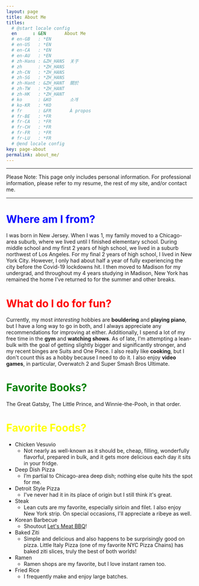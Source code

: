 ```yaml
---
layout: page
title: About Me
titles:
  # @start locale config
  en      : &EN       About Me
  # en-GB   : *EN
  # en-US   : *EN
  # en-CA   : *EN
  # en-AU   : *EN
  # zh-Hans : &ZH_HANS  关于
  # zh      : *ZH_HANS
  # zh-CN   : *ZH_HANS
  # zh-SG   : *ZH_HANS
  # zh-Hant : &ZH_HANT  關於
  # zh-TW   : *ZH_HANT
  # zh-HK   : *ZH_HANT
  # ko      : &KO       소개
  # ko-KR   : *KO
  # fr      : &FR       À propos
  # fr-BE   : *FR
  # fr-CA   : *FR
  # fr-CH   : *FR
  # fr-FR   : *FR
  # fr-LU   : *FR
  # @end locale config
key: page-about
permalink: about_me/
---
```


---

Please Note: This page only includes personal information. For professional information, please refer to my resume, the rest of my site, and/or contact me.

---

# <span style="color:blue"> Where am I from? </span>

I was born in New Jersey. When I was 1, my family moved to a Chicago-area suburb, where we lived until I finished elementary school. During middle school and my first 2 years of high school, we lived in a suburb northwest of Los Angeles. For my final 2 years of high school, I lived in New York City. However, I only had about half a year of fully experiencing the city before the Covid-19 lockdowns hit. I then moved to Madison for my undergrad, and throughout my 4 years studying in Madison, New York has remained the home I've returned to for the summer and other breaks.

# <span style="color:red"> What do I do for fun? </span>

Currently, my most *interesting* hobbies are **bouldering** and **playing piano**, but I have a long way to go in both, and I always appreciate any recommendations for improving at either. Additionally, I spend a lot of my free time in the **gym** and **watching shows**. As of late, I'm attempting a lean-bulk with the goal of getting slightly bigger and significantly stronger, and my recent binges are Suits and One Piece. I also really like **cooking**, but I don't count this as a hobby because I need to do it. I also enjoy **video games**, in particular, Overwatch 2 and Super Smash Bros Ultimate.

# <span style="color:green"> Favorite Books? </span>

The Great Gatsby, The Little Prince, and Winnie-the-Pooh, in that order.

# <span style="color:yellow"> Favorite Foods? </span>

* Chicken Vesuvio
    * Not nearly as well-known as it should be, cheap, filling, wonderfully flavorful, prepared in bulk, and it gets more delicious each day it sits in your fridge.
* Deep Dish Pizza
    * I’m partial to Chicago-area deep dish; nothing else quite hits the spot for me.
* Detroit Style Pizza
    * I've never had it in its place of origin but I still think it's great.
* Steak
    * Lean cuts are my favorite, especially sirloin and filet. I also enjoy New York strip. On special occasions, I'll appreciate a ribeye as well.
* Korean Barbecue
    * Shoutout [Let's Meat BBQ](https://www.letsmeatnyc.com/menu/)!
* Baked Ziti
    * Simple and delicious and also happens to be surprisingly good on pizza. Little Italy Pizza (one of my favorite NYC Pizza Chains) has baked ziti slices, truly the best of both worlds!
* Ramen
    * Ramen shops are my favorite, but I love instant ramen too.
* Fried Rice
    * I frequently make and enjoy large batches.
